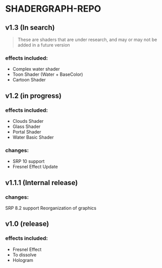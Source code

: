 

# SHADERGRAPH-REPO


##
## v1.3 (In search)

> These are shaders that are under research, and may or may not be added in a future version


### effects included:

- Complex water shader
- Toon Shader (Water + BaseColor)
- Cartoon Shader



##
## v1.2 (in progress)

### effects included:

- Clouds Shader
- Glass Shader
- Portal Shader
- Water Basic Shader

### changes:

- SRP 10 support
- Fresnel Effect Update



##
## v1.1.1 (Internal release)

### changes:

SRP 8.2 support
Reorganization of graphics



##
## v1.0 (release)

### effects included:

- Fresnel Effect
- To dissolve
- Hologram
